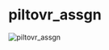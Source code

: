 # piltovr_assgn
![piltovr_assgn](https://github.com/n-keerthi-gayathri/piltovr_assgn/assets/118381441/067e6d7e-4b70-4dcc-bebb-c74f3577bae0)
